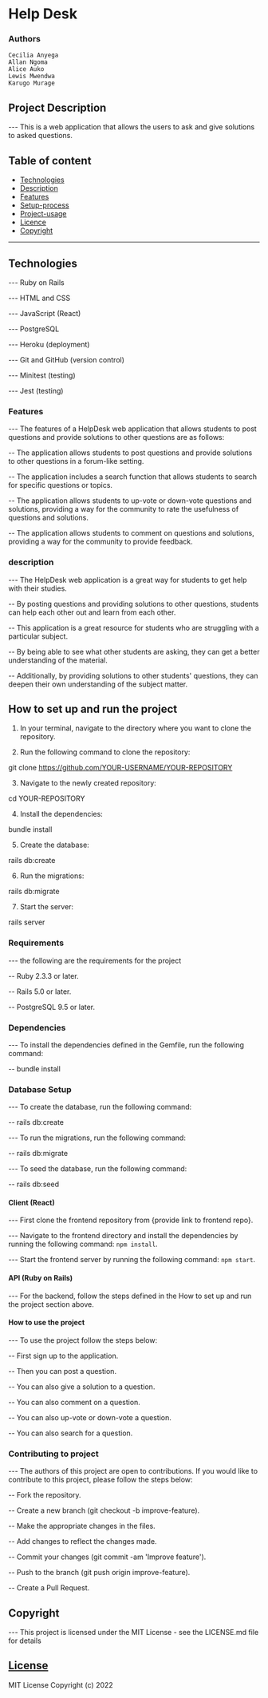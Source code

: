 # Help Desk

### Authors

    Cecilia Anyega
    Allan Ngoma
    Alice Auko
    Lewis Mwendwa
    Karugo Murage

## Project Description

--- This is a web application that allows the users to ask and give solutions to asked questions.

## Table of content

- [Technologies](#description)
- [Description](#description)
- [Features](#features)
- [Setup-process](#setup_process)
- [Project-usage](#project-usage)
- [Licence](#licence)
- [Copyright](#copyright)

---

## Technologies

--- Ruby on Rails

--- HTML and CSS

--- JavaScript (React)

--- PostgreSQL

--- Heroku (deployment)

--- Git and GitHub (version control)

--- Minitest (testing)

--- Jest (testing)

### Features

--- The features of a HelpDesk web application that allows students to post questions and provide solutions to other questions are as follows:

-- The application allows students to post questions and provide solutions to other questions in a forum-like setting.

-- The application includes a search function that allows students to search for specific questions or topics.

-- The application allows students to up-vote or down-vote questions and solutions, providing a way for the community to rate the usefulness of questions and solutions.

-- The application allows students to comment on questions and solutions, providing a way for the community to provide feedback.

### description

--- The HelpDesk web application is a great way for students to get help with their studies.

-- By posting questions and providing solutions to other questions, students can help each other out and learn from each other.

-- This application is a great resource for students who are struggling with a particular subject.

-- By being able to see what other students are asking, they can get a better understanding of the material.

-- Additionally, by providing solutions to other students' questions, they can deepen their own understanding of the subject matter.

## How to set up and run the project

1. In your terminal, navigate to the directory where you want to clone the repository.

2. Run the following command to clone the repository:

git clone https://github.com/YOUR-USERNAME/YOUR-REPOSITORY

3. Navigate to the newly created repository:

cd YOUR-REPOSITORY

4. Install the dependencies:

bundle install

5. Create the database:

rails db:create

6. Run the migrations:

rails db:migrate

7. Start the server:

rails server

### Requirements

--- the following are the requirements for the project

-- Ruby 2.3.3 or later.

-- Rails 5.0 or later.

-- PostgreSQL 9.5 or later.

### Dependencies

--- To install the dependencies defined in the Gemfile, run the following command:

-- bundle install


### Database Setup

--- To create the database, run the following command:

-- rails db:create

--- To run the migrations, run the following command:

-- rails db:migrate

--- To seed the database, run the following command:

--  rails db:seed


#### Client (React)

--- First clone the frontend repository from {provide link to frontend repo}.

--- Navigate to the frontend directory and install the dependencies by running the following command: `npm install`.

--- Start the frontend server by running the following command: `npm start`.


#### API (Ruby on Rails)

--- For the backend, follow the steps defined in the How to set up and run the project section above.

#### How to use the project

--- To use the project follow the steps below:

-- First sign up to the application.

-- Then you can post a question.

-- You can also give a solution to a question.

-- You can also comment on a question.

-- You can also up-vote or down-vote a question.

-- You can also search for a question.

### Contributing to project

--- The authors of this project are open to contributions. If you would like to contribute to this project, please follow the steps below:

-- Fork the repository.

-- Create a new branch (git checkout -b improve-feature).

-- Make the appropriate changes in the files.

-- Add changes to reflect the changes made.

-- Commit your changes (git commit -am 'Improve feature').

-- Push to the branch (git push origin improve-feature).

-- Create a Pull Request.

## Copyright

--- This project is licensed under the MIT License - see the LICENSE.md file for details

## [License](LICENSE)

MIT License
Copyright (c) 2022
